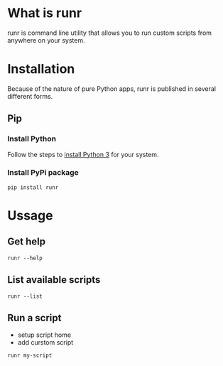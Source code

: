 # What is runr

runr is command line utility that allows you to run custom scripts from anywhere on your system.

# Installation

Because of the nature of pure Python apps, runr is published in several different forms.

## Pip

### Install Python

Follow the steps to [install Python 3](https://wiki.python.org/moin/BeginnersGuide/Download) for your system.

### Install PyPi package

`pip install runr`

# Ussage

## Get help

`runr --help`

## List available scripts

`runr --list`

## Run a script

- setup script home
- add curstom script

`runr my-script`